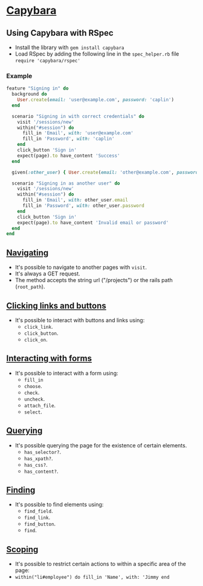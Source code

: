 # [Capybara](http://teamcapybara.github.io/capybara/)

## Using Capybara with RSpec

- Install the library with `gem install capybara`
- Load RSpec by adding the following line in the `spec_helper.rb` file `require 'capybara/rspec'`

### Example

```ruby
feature "Signing in" do
  background do
    User.create(email: 'user@example.com', password: 'caplin')
  end

  scenario "Signing in with correct credentials" do
    visit '/sessions/new'
    within("#session") do
      fill_in 'Email', with: 'user@example.com'
      fill_in 'Password', with: 'caplin'
    end
    click_button 'Sign in'
    expect(page).to have_content 'Success'
  end

  given(:other_user) { User.create(email: 'other@example.com', password: 'rous') }

  scenario "Signing in as another user" do
    visit '/sessions/new'
    within("#session") do
      fill_in 'Email', with: other_user.email
      fill_in 'Password', with: other_user.password
    end
    click_button 'Sign in'
    expect(page).to have_content 'Invalid email or password'
  end
end
```

## [Navigating](https://rubydoc.info/github/teamcapybara/capybara#navigating)

- It's possible to navigate to another pages with `visit`.
- It's always a GET request.
- The method accepts the string url ("/projects") or the rails path (`root_path`).

## [Clicking links and buttons](https://rubydoc.info/github/teamcapybara/capybara#clicking-links-and-buttons)

- It's possible to interact with buttons and links using:
  - `click_link`.
  - `click_button`.
  - `click_on`.

## [Interacting with forms](https://rubydoc.info/github/teamcapybara/capybara#interacting-with-forms)

- It's possible to interact with a form using:
    - `fill_in`
    - `choose`.
    - `check`.
    - `uncheck`.
    - `attach_file`.
    - `select`.

## [Querying](https://rubydoc.info/github/teamcapybara/capybara#querying)

- It's possible querying the page for the existence of certain elements.
    - `has_selector?`.
    - `has_xpath?`.
    - `has_css?`.
    - `has_content?`.

## [Finding](https://rubydoc.info/github/teamcapybara/capybara#finding)

- It's possible to find elements using:
    - `find_field`.
    - `find_link`.
    - `find_button`.
    - `find`.

## [Scoping](https://rubydoc.info/github/teamcapybara/capybara#scoping)

- It's possible to restrict certain actions to within a specific area of the page:
 - `within("li#employee") do fill_in 'Name', with: 'Jimmy end`
